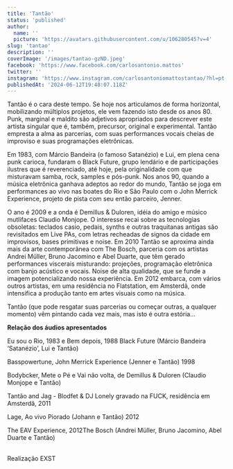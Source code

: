 ```yaml
---
title: 'Tantão'
status: 'published'
author:
  name: ''
  picture: 'https://avatars.githubusercontent.com/u/106280545?v=4'
slug: 'tantao'
description: ''
coverImage: '/images/tantao-gzND.jpeg'
facebook: 'https://www.facebook.com/carlosantonio.mattos'
twitter: ''
instagram: 'https://www.instagram.com/carlosantoniomattostantao/?hl=pt-br'
publishedAt: '2024-06-12T19:48:07.118Z'
---
```


Tantão é o cara deste tempo. Se hoje nos articulamos de forma horizontal, mobilizando múltiplos projetos, ele vem fazendo isto desde os anos 80. Punk, marginal e maldito são adjetivos apropriados para descrever este artista singular que é, também, precursor, original e experimental. Tantão empresta a alma as parcerias, com suas performances vocais cheias de improviso e suas programações eletrônicas.

Em 1983, com Márcio Bandeira (o famoso Satanézio) e Lui, em plena cena punk carioca, fundaram o Black Future, grupo lendário e de participações ilustres que é reverenciado, até hoje, pela originalidade com que misturavam samba, rock, samples e pós-punk. Nos anos 90, quando a música eletrônica ganhava adeptos ao redor do mundo, Tantão se joga em performances ao vivo nas boates do Rio e São Paulo com o John Merrick Experience, projeto de pista com seu então parceiro, Jenner.

O ano é 2009 e a onda é Demillus & Duloren, idéia do amigo e músico mutlifaces Claudio Monjope. O interesse recai sobre as tecnologias obsoletas: teclados casio, pedais, synths e outras traquitanas antigas são revisitados em Live PAs, com letras recheadas de signos da cidade em improvisos, bases primitivas e noise. Em 2010 Tantão se aproxima ainda mais da arte contemporânea com The Bosch, parceria com os artistas Andrei Müller, Bruno Jacomino e Abel Duarte, que têm gerado performances viscerais misturando: projeções, programação eletrônica com banjo acústico e vocais. Noise de alta qualidade, que se funde a imagem potencializando nossa experiência. Em 2012 embarca, com vários outros artistas, em uma residência no Flatstation, em Amsterdã, onde intensifica a produção tanto em artes visuais como na música.

Tantão (que pode resgatar suas parcerias ou começar outras, a qualquer momento) vêm pintando cada vez mais, mas isto é outra estória...

**Relação dos áudios apresentados**

Eu sou o Rio, 1983 e Bem depois, 1988 Black Future (Márcio Bandeira ‘Satanézio’, Lui e Tantão)

Basspowertune, John Merrick Experience (Jenner e Tantão) 1998

Bodybcker, Mete o Pé e Vai não volta, de Demillus & Duloren (Claudio Monjope e Tantão)

Tantão and Jag - Blodfet & DJ Lonely gravado na FUCK, residência em Amsterdã, 2011

Lage, Ao vivo Piorado (Johann e Tantão) 2012

The EAV Experience, 2012The Bosch (Andrei Müller, Bruno Jacomino, Abel Duarte e Tantão)

\
Realização EXST
